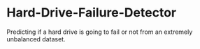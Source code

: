 # Hard-Drive-Failure-Detector
Predicting if a hard drive is going to fail or not from an extremely unbalanced dataset.
